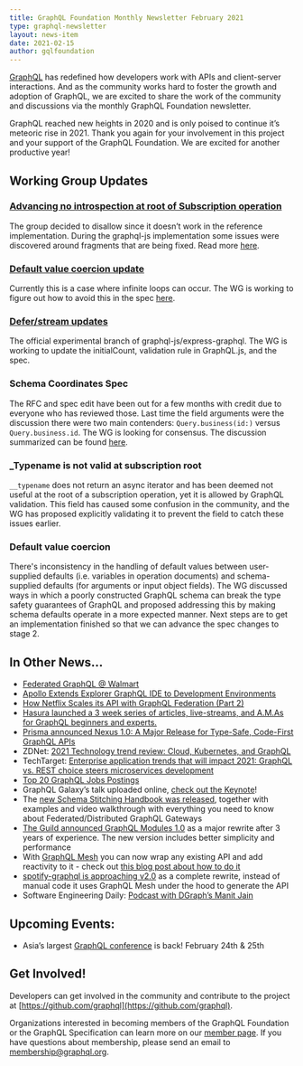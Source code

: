 ```yaml
---
title: GraphQL Foundation Monthly Newsletter February 2021
type: graphql-newsletter
layout: news-item
date: 2021-02-15
author: gqlfoundation
---
```


[GraphQL](https://graphql.org/) has redefined how developers work with APIs and client-server interactions. And as the community works hard to foster the growth and adoption of GraphQL, we are excited to share the work of the community and discussions via the monthly GraphQL Foundation newsletter.

GraphQL reached new heights in 2020 and is only poised to continue it’s meteoric rise in 2021. Thank you again for your involvement in this project and your support of the GraphQL Foundation. We are excited for another productive year!

## Working Group Updates

### [Advancing no introspection at root of Subscription operation ](https://github.com/graphql/graphql-spec/pull/776)

The group decided to disallow since it doesn’t work in the reference implementation. During the graphql-js implementation some issues were discovered around fragments that are being fixed. Read more [here](https://github.com/graphql/graphql-spec/pull/776).

### [Default value coercion update](https://github.com/graphql/graphql-spec/pull/793) 

Currently this is a case where infinite loops can occur. The WG is working to figure out how to avoid this in the spec [here](https://github.com/graphql/graphql-spec/pull/793#issuecomment-738736539).

### [Defer/stream updates](https://github.com/graphql/graphql-spec/blob/main/rfcs/DeferStream.md)

The official experimental branch of graphql-js/express-graphql. The WG is working to update the initialCount, validation rule in GraphQL.js, and the spec.

### Schema Coordinates Spec

The RFC and spec edit have been out for a few months with credit due to everyone who has reviewed those. Last time the field arguments were the discussion there were two main contenders: `Query.business(id:)` versus `Query.business.id`. The WG is looking for consensus. The discussion summarized can be found [here](https://github.com/graphql/graphql-spec/pull/746#issuecomment-740914167).

### _Typename is not valid at subscription root

`__typename` does not return an async iterator and has been deemed not useful at the root of a subscription operation, yet it is allowed by GraphQL validation. This field has caused some confusion in the community, and the WG has proposed explicitly validating it to prevent the field to catch these issues earlier.

### Default value coercion 

There's inconsistency in the handling of default values between user-supplied defaults (i.e. variables in operation documents) and schema-supplied defaults (for arguments or input object fields). The WG discussed ways in which a poorly constructed GraphQL schema can break the type safety guarantees of GraphQL and proposed addressing this by making schema defaults operate in a more expected manner. Next steps are to get an implementation finished so that we can advance the spec changes to stage 2.

## In Other News...

*   [Federated GraphQL @ Walmart](https://medium.com/walmartglobaltech/federated-graphql-walmart-bfc85c2553de)
*   [Apollo Extends Explorer GraphQL IDE to Development Environments](https://thenewstack.io/apollo-extends-explorer-graphql-ide-to-development-environments/)
*   [How Netflix Scales its API with GraphQL Federation (Part 2)](https://netflixtechblog.com/how-netflix-scales-its-api-with-graphql-federation-part-2-bbe71aaec44a)
*   [Hasura launched a 3 week series of articles, live-streams, and A.M.As for GraphQL beginners and experts.](https://hasura.io/blog/graphql-january-with-hasura/)
*   [Prisma announced Nexus 1.0: A Major Release for Type-Safe, Code-First GraphQL APIs](https://www.prisma.io/blog/announcing-the-release-of-nexus-schema-v1-b5eno5g08d0b)
*   ZDNet: [2021 Technology trend review: Cloud, Kubernetes, and GraphQL](https://zdnet.com/article/2021-technology-trend-review-part-1-blockchain-cloud-open-source/)
*   TechTarget: [Enterprise application trends that will impact 2021: GraphQL vs. REST choice steers microservices development](https://searchapparchitecture.techtarget.com/feature/Enterprise-application-trends-that-will-impact)
*   [Top 20 GraphQL Jobs Postings](https://www.dice.com/jobs/q-GraphQL-jobs)
*   GraphQL Galaxy’s talk uploaded online, [check out the Keynote](https://youtu.be/mfg6ZJ2GGRc)!
*   The [new Schema Stitching Handbook was released](https://the-guild.dev/blog/a-new-year-for-schema-stitching), together with examples and video walkthrough with everything you need to know about Federated/Distributed GraphQL Gateways
*   [The Guild announced GraphQL Modules 1.0](https://the-guild.dev/blog/graphql-modules-v1) as a major rewrite after 3 years of experience. The new version includes better simplicity and performance
*   With [GraphQL Mesh](https://graphql-mesh.com/) you can now wrap any existing API and add reactivity to it - check out [this blog post about how to do it](https://the-guild.dev/blog/add-reactivity-to-an-existing-source)
*   [spotify-graphql is approaching v2.0](https://twitter.com/whereischarly/status/1349467930166239232?s=20) as a complete rewrite, instead of manual code it uses GraphQL Mesh under the hood to generate the API
*   Software Engineering Daily: [Podcast with DGraph’s Manit Jain](https://softwareengineeringdaily.com/2021/01/19/dgraph-native-graphql-database-with-manish-jain/)

## Upcoming Events:

*   Asia’s largest [GraphQL conference](https://graphql.asia/) is back! February 24th & 25th

## Get Involved!

Developers can get involved in the community and contribute to the project at [https://github.com/graphql](https://github.com/graphql).

Organizations interested in becoming members of the GraphQL Foundation or the GraphQL Specification can learn more on our [member page](https://foundation.graphql.org/join). If you have questions about membership, please send an email to membership@graphql.org.
